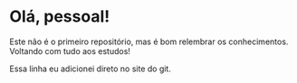# Olá, pessoal!
 Este não é o primeiro repositório, mas é bom relembrar os conhecimentos. Voltando com tudo aos estudos!

Essa linha eu adicionei direto no site do git.
